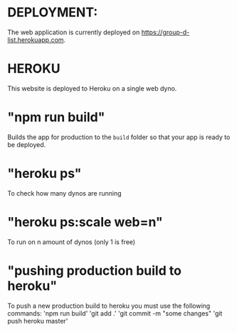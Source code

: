 # DEPLOYMENT:

The web application is currently deployed on https://group-d-list.herokuapp.com.

# HEROKU

This website is deployed to Heroku on a single web dyno.

# "npm run build"

Builds the app for production to the `build` folder so that your app is ready to be deployed.

# "heroku ps"

To check how many dynos are running

# "heroku ps:scale web=n"

To run on n amount of dynos (only 1 is free)

# "pushing production build to heroku"

To push a new production build to heroku you must use the following commands:
'npm run build'
'git add .'
'git commit -m "some changes"
'git push heroku master'
